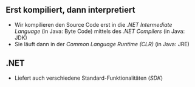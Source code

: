 ## Erst kompiliert, dann interpretiert
- Wir kompilieren den Source Code erst in die *.NET Intermediate Language* (in Java: Byte Code) mittels des *.NET Compilers* (in Java: JDK)
- Sie läuft dann in der *Common Language Runtime (CLR)* (in Java: JRE)

## .NET
- Liefert auch verschiedene Standard-Funktionalitäten (*SDK*)